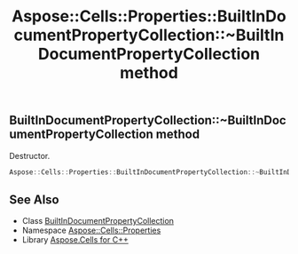 ﻿---
title: Aspose::Cells::Properties::BuiltInDocumentPropertyCollection::~BuiltInDocumentPropertyCollection method
linktitle: ~BuiltInDocumentPropertyCollection
second_title: Aspose.Cells for C++ API Reference
description: 'Aspose::Cells::Properties::BuiltInDocumentPropertyCollection::~BuiltInDocumentPropertyCollection method. Destructor in C++.'
type: docs
weight: 200
url: /cpp/aspose.cells.properties/builtindocumentpropertycollection/~builtindocumentpropertycollection/
---
## BuiltInDocumentPropertyCollection::~BuiltInDocumentPropertyCollection method


Destructor.

```cpp
Aspose::Cells::Properties::BuiltInDocumentPropertyCollection::~BuiltInDocumentPropertyCollection()
```

## See Also

* Class [BuiltInDocumentPropertyCollection](../)
* Namespace [Aspose::Cells::Properties](../../)
* Library [Aspose.Cells for C++](../../../)
